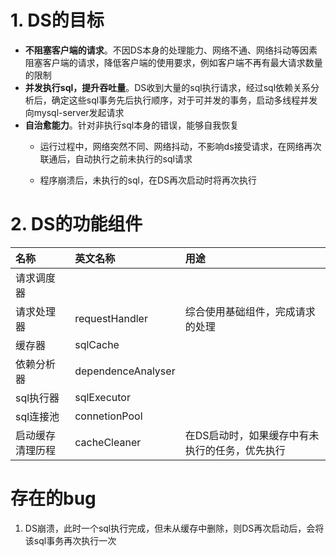 # 1. DS的目标
  
- **不阻塞客户端的请求**。不因DS本身的处理能力、网络不通、网络抖动等因素阻塞客户端的请求，降低客户端的使用要求，例如客户端不再有最大请求数量的限制
- **并发执行sql，提升吞吐量**。DS收到大量的sql执行请求，经过sql依赖关系分析后，确定这些sql事务先后执行顺序，对于可并发的事务，启动多线程并发向mysql-server发起请求
- **自治愈能力**。针对非执行sql本身的错误，能够自我恢复
  - 运行过程中，网络突然不同、网络抖动，不影响ds接受请求，在网络再次联通后，自动执行之前未执行的sql请求

  - 程序崩溃后，未执行的sql，在DS再次启动时将再次执行


# 2. DS的功能组件

| 名称             | 英文名称           | 用途                                           |
| :--------------- | :----------------- | :--------------------------------------------- |
| 请求调度器       |                    |                                                |
| 请求处理器       | requestHandler     | 综合使用基础组件，完成请求的处理               |
| 缓存器           | sqlCache           |
| 依赖分析器       | dependenceAnalyser |
| sql执行器        | sqlExecutor        |
| sql连接池        | connetionPool      |
| 启动缓存清理历程 | cacheCleaner       | 在DS启动时，如果缓存中有未执行的任务，优先执行 |














# 存在的bug
1. DS崩溃，此时一个sql执行完成，但未从缓存中删除，则DS再次启动后，会将该sql事务再次执行一次